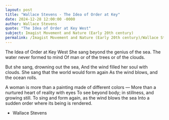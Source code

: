 ```yaml
---
layout: post
title: "Wallace Stevens - The Idea of Order at Key"
date: 2024-12-28 12:00:00 -0000
author: Wallace Stevens
quote: "The Idea of Order at Key West"
subject: Imagist Movement and Nature (Early 20th century)
permalink: /Imagist Movement and Nature (Early 20th century)/Wallace Stevens/Wallace Stevens - The Idea of Order at Key
---
```


The Idea of Order at Key West
She sang beyond the genius of the sea.
The water never formed to mind
Of man or of the trees or of the clouds.

But she sang, drowning out the sea,
And the wind filled her soul with clouds.
She sang that the world would form again
As the wind blows, and the ocean rolls.

A woman is more than a painting made of different colors —
More than a nurtured heart of reality with eyes 
To see beyond body; in stillness, and growing still.
To sing and form again, as the wind blows the sea
Into a sudden order where its being is rendered.

- Wallace Stevens
